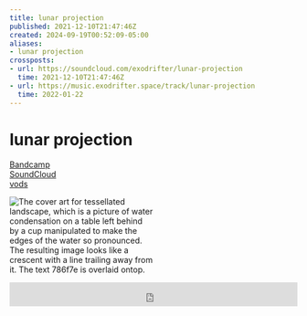 ```yaml
---
title: lunar projection
published: 2021-12-10T21:47:46Z
created: 2024-09-19T00:52:09-05:00
aliases:
- lunar projection
crossposts:
- url: https://soundcloud.com/exodrifter/lunar-projection
  time: 2021-12-10T21:47:46Z
- url: https://music.exodrifter.space/track/lunar-projection
  time: 2022-01-22
---
```


# lunar projection

<div class="flex">
<div><i class="ri-store-2-fill"></i> <a href="https://music.exodrifter.space/track/lunar-projection">Bandcamp</a></div>
<div><i class="ri-soundcloud-fill"></i> <a href="https://soundcloud.com/exodrifter/lunar-projection">SoundCloud</a></div>
<div><i class="ri-video-fill"></i> <a href="https://vods.exodrifter.space/tag/song-lunar-projection">vods</a></div>
</div>

<div style="width: 50%;">

![The cover art for tessellated landscape, which is a picture of water condensation on a table left behind by a cup manipulated to make the edges of the water so pronounced. The resulting image looks like a crescent with a line trailing away from it. The text 786f7e is overlaid ontop.](lunar-projection.png)

</div>

<iframe style="border: 0; width: 100%; max-width: 700px; height: 42px;" src="https://bandcamp.com/EmbeddedPlayer/album=913044657/size=small/bgcol=333333/linkcol=0f91ff/track=4076907733/transparent=true/" seamless><a href="https://music.exodrifter.space/album/cascade">cascade by exodrifter</a></iframe>
